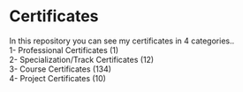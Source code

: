 # Certificates
In this repository you can see my certificates in 4 categories..<br>
1- Professional Certificates  (1) <br>
2- Specialization/Track Certificates  (12)<br>
3- Course Certificates  (134) <br>
4- Project Certificates  (10)
